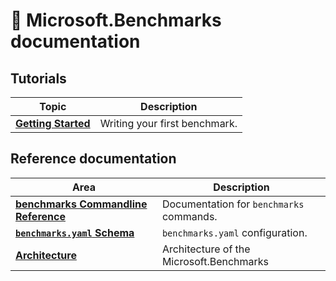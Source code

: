 # 📖 Microsoft.Benchmarks documentation

## Tutorials

| Topic | Description |
|-------|-------------|
|**[Getting Started](getting_started.md)** | Writing your first benchmark.


## Reference documentation

| Area | Description |
|------|-------------|
|**[benchmarks Commandline Reference](reference/commandline/README.md)** | Documentation for `benchmarks` commands.
|**[`benchmarks.yaml` Schema](reference/schema.md)** | `benchmarks.yaml` configuration.
|**[Architecture](reference/architecture.md)** | Architecture of the Microsoft.Benchmarks